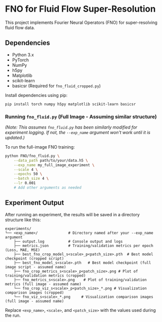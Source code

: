 # FNO for Fluid Flow Super-Resolution

This project implements Fourier Neural Operators (FNO) for super-resolving fluid flow data.

## Dependencies

*   Python 3.x
*   PyTorch
*   NumPy
*   h5py
*   Matplotlib
*   scikit-learn
*   basicsr (Required for `fno_fluid_cropped.py`)

Install dependencies using pip:
```bash
pip install torch numpy h5py matplotlib scikit-learn basicsr
```

### Running `fno_fluid.py` (Full Image - Assuming similar structure)

*(Note: This assumes `fno_fluid.py` has been similarly modified for experiment logging. If not, the `--exp_name` argument won't work until it is updated.)*

To run the full-image FNO training:

```bash
python FNO/fno_fluid.py \
    --data_path path/to/your/data.h5 \
    --exp_name my_full_image_experiment \
    --scale 4 \
    --epochs 50 \
    --batch_size 4 \
    --lr 0.001
    # Add other arguments as needed
```

## Experiment Output

After running an experiment, the results will be saved in a directory structure like this:

```
experiments/
└── <exp_name>/              # Directory named after your --exp_name argument
    ├── output.log           # Console output and logs
    ├── metrics.json         # Training/validation metrics per epoch (Loss, MAE, MSE)
    ├── best_fno_crop_model_s<scale>_p<patch_size>.pth  # Best model checkpoint (cropped script)
    ├── best_fno_model_s<scale>.pth   # Best model checkpoint (full image script - assumed name)
    ├── fno_crop_metrics_s<scale>_p<patch_size>.png # Plot of training/validation metrics (cropped)
    ├── fno_metrics_s<scale>.png    # Plot of training/validation metrics (full image - assumed name)
    └── fno_crop_viz_s<scale>_p<patch_size>_*.png # Visualization comparison images (cropped)
    └── fno_viz_s<scale>_*.png     # Visualization comparison images (full image - assumed name)
```

Replace `<exp_name>`, `<scale>`, and `<patch_size>` with the values used during the run.
